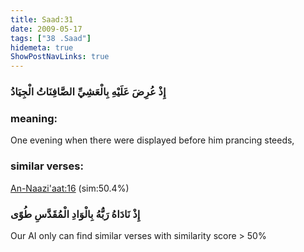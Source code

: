 ```yaml
---
title: Saad:31
date: 2009-05-17
tags: ["38 .Saad"]
hidemeta: true 
ShowPostNavLinks: true 
---
```

### إِذْ عُرِضَ عَلَيْهِ بِالْعَشِيِّ الصَّافِنَاتُ الْجِيَادُ
### meaning: 
One evening when there were displayed before him prancing steeds,
### similar verses: 

[An-Naazi'aat:16](/79/16) (sim:50.4%)

### إِذْ نَادَاهُ رَبُّهُ بِالْوَادِ الْمُقَدَّسِ طُوًى

Our AI only can find similar verses with similarity score > 50% 



